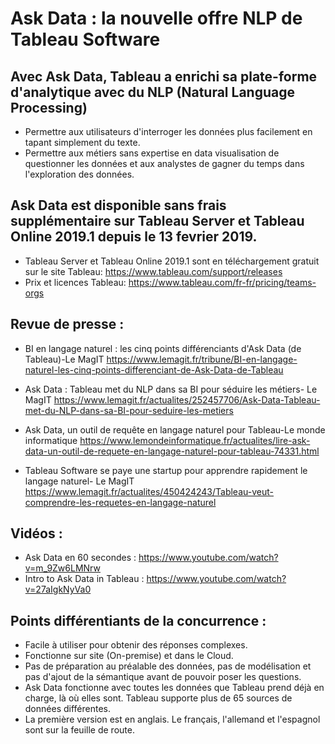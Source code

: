 # Ask Data : la nouvelle offre NLP de Tableau Software 

## Avec Ask Data, Tableau a enrichi sa plate-forme d'analytique avec du NLP (Natural Language Processing) 
- Permettre aux utilisateurs d'interroger les données plus facilement en tapant simplement du texte.
- Permettre aux métiers sans expertise en data visualisation de questionner les données 
et aux analystes de gagner du temps dans l'exploration des données. 

## Ask Data est disponible sans frais supplémentaire sur Tableau Server et Tableau Online 2019.1 depuis le 13 fevrier 2019. 
- Tableau Server et Tableau Online 2019.1 sont en téléchargement gratuit sur le site Tableau: 
https://www.tableau.com/support/releases
- Prix et licences Tableau: 
https://www.tableau.com/fr-fr/pricing/teams-orgs


## Revue de presse : 
- BI en langage naturel : les cinq points différenciants d'Ask Data (de Tableau)-Le MagIT
https://www.lemagit.fr/tribune/BI-en-langage-naturel-les-cinq-points-differenciant-de-Ask-Data-de-Tableau

- Ask Data : Tableau met du NLP dans sa BI pour séduire les métiers- Le MagIT
https://www.lemagit.fr/actualites/252457706/Ask-Data-Tableau-met-du-NLP-dans-sa-BI-pour-seduire-les-metiers

- Ask Data, un outil de requête en langage naturel pour Tableau-Le monde informatique 
https://www.lemondeinformatique.fr/actualites/lire-ask-data-un-outil-de-requete-en-langage-naturel-pour-tableau-74331.html

- Tableau Software se paye une startup pour apprendre rapidement le langage naturel- Le MagIT 
https://www.lemagit.fr/actualites/450424243/Tableau-veut-comprendre-les-requetes-en-langage-naturel

 ## Vidéos : 
- Ask Data en 60 secondes : https://www.youtube.com/watch?v=m_9Zw6LMNrw 
- Intro to Ask Data in Tableau : https://www.youtube.com/watch?v=27aIgkNyVa0

## Points différentiants de la concurrence : 
- Facile à utiliser pour obtenir des réponses complexes. 
- Fonctionne sur site (On-premise) et dans le Cloud. 
- Pas de préparation au préalable des données, pas de modélisation et pas d'ajout de la sémantique avant de pouvoir poser les questions. 
- Ask Data fonctionne avec toutes les données que Tableau prend déjà en charge, là où elles sont. Tableau supporte plus de 65 sources de données différentes. 
- La première version est en anglais. Le français, l'allemand et l'espagnol sont sur la feuille de route. 
